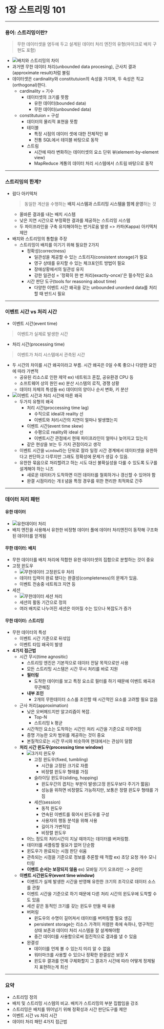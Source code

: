 # 1장 스트리밍 101

---

### 용어: 스트리밍이란?

> 무한 데이터셋을 염두에 두고 설계된 데이터 처리 엔진의 유형(마이크로 배치 구현도 포함)

- ![배치와 스트리밍의 차이](https://quix.ai/wp-content/uploads/2021/08/Batch-vs-Stream-processing-1024x658.png)
- 과거엔 무한 데이터 처리(unbounded data procesing), 근사치 결과(approximate result)처럼 불림
- 데이터셋은 cardinality와 constitutuion의 속성을 가지며, 두 속성은 직교(orthogonal)한다.
  - cardinality = 기수
    - 데이터셋의 크기를 뜻함
      - 유한 데이터(bounded data)
      - 무한 데이터(unbounded data)
  - constitutuion = 구성
    - 데이터의 물리적 표현을 뜻함
    - 테이블
      - 특정 시점의 데이터 셋에 대한 전체적인 뷰
      - 전통 SQL에서 테이블 바탕으로 동작
    - 스트림
      - 시간에 따라 변화하는 데이터셋의 요소 단위 뷰(element-by-element view)
      - MapReduce 계통의 데이터 처리 시스템에서 스트림 바탕으로 동작

---

### 스트리밍의 한계?

- 람다 아키텍처
  > 동일한 계산을 수행하는 **배치 시스템과 스트리밍 시스템을 함께 운영**하는 것
  - 올바른 결과를 내는 배치 시스템
  - 낮은 지연 시간으로 부정확한 결과를 제공하는 스트리밍 시스템
  - 두 파이프라인을 구축 유지해야하는 번거로움 발생 => 카파(Kappa) 아키텍처 제안
- 배치와 스트리밍의 통합을 주장
  - 스트리밍이 배치를 이기기 위해 필요한 2가지
    - 정확성(correctness)
      - 일관성을 제공할 수 있는 스토리지(consistent storage)가 필요
      - 영구 상태를 유지할 수 있는 체크포인트 방법이 필요
      - 장애상황에서의 일관성 유지
      - 강한 일관성 = '정확히 한 번 처리(exactly-once)'은 필수적인 요소
    - 시간 판단 도구(tools for reasoning about time)
      - 다양한 이벤트 시간 왜곡을 갖는 unbounded unorderd data를 처리할 때 반드시 필요

---

### 이벤트 시간 vs 처리 시간

- 이벤트 시간(event time)

> 이벤트가 실제로 발생한 시간

- 처리 시간(processing time)

> 이벤트가 처리 시스템에서 관측된 시간

- 두 시간의 차이를 시간 왜곡이라고 부름. 시간 왜곡은 0일 수록 좋으나 다양한 요인에 따라 가변적
  - 공유된 리소스로 인한 제약 ex) 네트워크 혼잡, 공유환경 CPU 등
  - 소프트웨어 상의 원인 ex) 분산 시스템의 로직, 경쟁 상황
  - 데이터 자체의 특성들 ex) 데이터의 양이나 순서 변화, 키 분산
- ![이벤트 시간과 처리 시간에 따른 왜곡](https://encrypted-tbn0.gstatic.com/images?q=tbn:ANd9GcQowfoGiI3w6d6OWgYuNVZAPDPHWCAlcMcwuNaP_kryHr2TC2e-m7siW4HDcw5QEe7aIHM&usqp=CAU)
  - 두가지 유형의 왜곡
    - 처리 시간(proccessing time lag)
      - 수직으로 ideal과 reailty 선
      - 이벤트와 처리시간의 지연이 얼마나 발생했는지
    - 이벤트 시간(event time skew)
      - 수평으로 reality와 ideal 선
      - 이벤트시간 관점에서 현재 파이프라인이 얼마나 늦어지고 있는지
    - 같은 현상을 보는 두 가지 관점이라고 생각
  - 이벤트 시간을 `window`라는 단위로 잘라 일정 시간 경계에서 데이터셋을 유한하다고 판단하고 다루지만 그래도 정확성에 문제가 생길 수 있음.
  - 유한한 묶음으로 처리할려고 하는 시도 대신 불확실성을 다룰 수 있도록 도구를 설계해야 하는 니즈
    - 새로운 데이터가 도착하면 이전 데이터를 철회하거나 갱신할 수 있어야 함
    - 완결 시점이라는 개ㅐ념을 특정 경우를 위한 편리한 최적화로 간주

---

### 데이터 처리 패턴

#### 유한 데이터

- ![유한데이터 처리](http://streamingbook.net/static/images/figures/stsy_0102.png)
- 배치 엔진을 사용해서 유한한 비정형 데이터 풀에 데이터 처리엔진이 동작해 구조화된 데이터를 얻게됨

#### 무한 데이터: 배치

- 무한 데이터를 배치 처리에 적합한 유한 데이터셋의 집합으로 분할하는 것이 중요
- 고정 윈도우
  - ![무한데이터 고정윈도우 처리](https://encrypted-tbn0.gstatic.com/images?q=tbn:ANd9GcS0iTHJ0LMEdpgXWY2_5rtWGEg6xhqHEk3ntOHFvS_wh5AuAwckCfziorhsejN1RG4u45c&usqp=CAU)
  - 데이터 입력이 완료 됐다는 완결성(completeness)의 문제가 있음.
  - 이벤트 전송중 네트워크 지연 등
- 세션
  - ![무한데이터 세션 처리](http://streamingbook.net/static/images/figures/stsy_0104.png)
  - 세션의 활동 기간으로 정의
  - 여러 배치로 나누어진 세션은 이어질 수는 있으나 복잡도가 증가

#### 무한 데이터: 스트리밍

- 무한 데이터의 특성
  - 이벤트 시간 기준으로 뒤섞임
  - 이벤트 타임 왜곡이 발생
- **4가지 접근법**
  - 시간 무시(time agnositic)
    - 스트리밍 엔진은 기본적으로 데이터 전달 목적으로만 사용
    - 모든 스트리밍 시스템은 시간 무시 처리를 바로 지원
    - **필터링**
      - 도착한 데이터를 보고 특정 요소로 필터를 하기 때문에 이벤트 왜곡과 무관해짐
    - **내부 조인**
      - 2개의 무한데이터 소스를 조인할 때 시간적인 요소를 고려할 필요 없음
  - 근사 처리(approximation)
    - 낮은 오버헤드지만 알고리즘이 복잡.
      - Top-N
      - 스트리밍 k 평균
    - 시간적인 요소는 도착하는 시간인 처리 시간을 기준으로 이루어짐
    - 증명 가능한 오차 범위를 제공하는 것이 중요
    - 본질적으로는 시간 무시와 비슷하여 현대에서는 관심이 덜함
  - **처리 시간 윈도우(processing time window)**
    - ![3가지 윈도우](https://www.oreilly.com/radar/wp-content/uploads/sites/3/2020/02/Figure-03-Windowing.jpg)
      - 고정 윈도우(fixed, tumbling)
        - 시간을 고정된 크기로 자름
        - 비정렬 윈도우 형태를 가짐
      - 슬라이딩 윈도우(sliding, hopping)
        - 윈도우간의 겹치는 부분이 발생(고정 윈도우보다 주기가 짧음)
        - 성능을 위하면 비정렬도 가능하지만, 보통은 정렬 윈도우 형태를 가짐
      - 세션(session)
        - 동적 윈도우
        - 연속된 이벤트를 묶어서 윈도우를 구성
        - 사용자의 행동 분석을 위해 사용
        - 길이가 가변적임
        - 비정렬 윈도우
    - 어느 정도의 처리시간이 지날 때까지는 데이터를 버퍼링함.
    - 데이터를 셔플링할 필요가 없어 단순함
    - 윈도우가 완료되는 시점 판단 쉬움
    - 관측되는 시점을 기준으로 정보를 추론할 때 적합 ex) 초당 요청 개수 모니터링
    - **이벤트 순서는 보장되지 않음** ex) 모바일 기기 오프라인 -> 온라인
  - **이벤트 시간윈도우(event time window)**
    - 이벤트가 실제 발생한 시간을 반영해 유한한 크기의 조각으로 데이터 소스를 관찰
    - 이벤트 시간을 기준으로 하기 때문에 다른 처리 시간의 윈도우에 도착할 수 도 있음
    - 세션 같은 동적인 크기를 갖는 윈도우 만들 때 유용
    - 버퍼링
      - 윈도우의 수명이 길어져서 데이터를 버퍼링할 필요 생김
      - persistent storage는 리소스 가격이 저렴한 축에 속하나, 영구적인 상태 보존과 데이터 처리 시스템을 잘 설계해야함
      - 중간 데이터를 사용함으로써 점진적으로 결과를 낼 수 있음
    - 완결성
      - 데이터를 언제 볼 수 있는지 미리 알 수 없음
      - 워터마크를 사용할 수 있으나 정확한 완결성은 보장 X
      - 윈도우 결과를 언제 구체화할지 그 결과가 시간에 따라 어떻게 정제될 지 표현하는게 최선

---

### 요약

- 스트리밍 정의
- 배치 및 스트리밍 시스템의 비교. 배치가 스트리밍의 부분 집합임을 강조
- 스트리밍은 배치를 뛰어넘기 위해 정확성과 시간 판단도구를 제안
- 이벤트 시간 vs 처리 시간
- 데이터 처리 패턴 4가지 접근법

